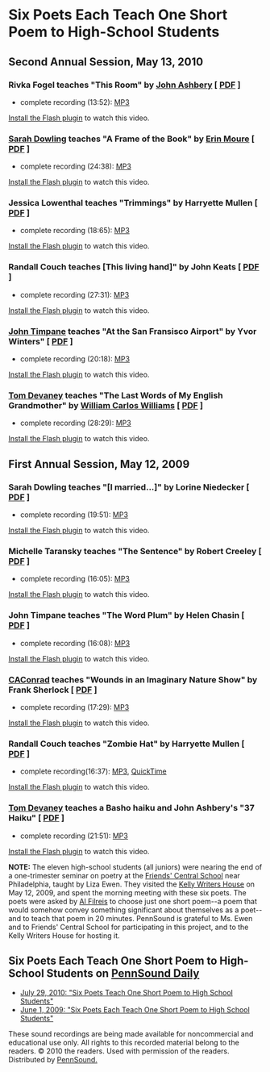 Six Poets Each Teach One Short Poem to High-School Students
===========================================================


Second Annual Session, May 13, 2010
-----------------------------------

### Rivka Fogel teaches "This Room" by [John Ashbery](http://writing.upenn.edu/pennsound/x/Ashbery.php) \[ [PDF](http://media.sas.upenn.edu/pennsound/groups/Friends-Central-poetry-program/2010/Fogel-Rivka_John-Ashbery-This-Room_5-13-2010.pdf) \]

-   complete recording (13:52): [MP3](http://media.sas.upenn.edu/pennsound/authors/Fogel/Fogel-Rivka_Six-Poets_5-13-2010.mp3)

  

[Install the Flash plugin](http://get.adobe.com/flashplayer/) to watch this video.

  
  

### [Sarah Dowling](http://writing.upenn.edu/pennsound/x/Dowling.php) teaches "A Frame of the Book" by [Erin Moure](http://writing.upenn.edu/pennsound/x/Moure.php) \[ [PDF](http://media.sas.upenn.edu/pennsound/groups/Friends-Central-poetry-program/2010/Dowling-Sarah_Erin-Moure_Frame-of-Book_5-13-2010.pdf) \]

-   complete recording (24:38): [MP3](http://media.sas.upenn.edu/pennsound/authors/Dowling/Dowling-Sarah_Six-Poets_6-13-2010.mp3)

  

[Install the Flash plugin](http://get.adobe.com/flashplayer/) to watch this video.

  
  

### Jessica Lowenthal teaches "Trimmings" by Harryette Mullen \[ [PDF](http://media.sas.upenn.edu/pennsound/groups/Friends-Central-poetry-program/2010/Lowenthal-Jessica_Haryette-Mullen_Trimings_5-13-2010.pdf) \]

-   complete recording (18:65): [MP3](http://media.sas.upenn.edu/pennsound/authors/Lowenthal/Lowenthal-Jessica_Six-Poets_5-13-2010.mp3)

  

[Install the Flash plugin](http://get.adobe.com/flashplayer/) to watch this video.

  
  

### Randall Couch teaches \[This living hand\]" by John Keats \[ [PDF](http://media.sas.upenn.edu/pennsound/groups/Friends-Central-poetry-program/2010/Couch-Randall_John-Keats_This-Living-Hand_5-13-2010.pdf) \]

-   complete recording (27:31): [MP3](http://media.sas.upenn.edu/pennsound/authors/Couch/Couch-Randall_Six-Poets_5-13-2010.mp3)

  

[Install the Flash plugin](http://get.adobe.com/flashplayer/) to watch this video.

  
  

### [John Timpane](http://writing.upenn.edu/pennsound/x/Timpane.html) teaches "At the San Fransisco Airport" by Yvor Winters" \[ [PDF](http://media.sas.upenn.edu/pennsound/groups/Friends-Central-poetry-program/2010/Timpane-John_Yvor-Wingers_SanFran-Airport_5-13-2010.pdf) \]

-   complete recording (20:18): [MP3](http://media.sas.upenn.edu/pennsound/authors/Timpane/Timpane-John_Six-Poets_5-13-2010.mp3)

  

[Install the Flash plugin](http://get.adobe.com/flashplayer/) to watch this video.

  
  

### [Tom Devaney](http://writing.upenn.edu/pennsound/x/Devaney.php) teaches "The Last Words of My English Grandmother" by [William Carlos Williams](http://writing.upenn.edu/pennsound/x/Williams-WC.php) \[ [PDF](http://media.sas.upenn.edu/pennsound/groups/Friends-Central-poetry-program/2010/Devaney-Tom_Last-Words-English-Grandmother_WCW_5-13-2010.pdf) \]

-   complete recording (28:29): [MP3](http://media.sas.upenn.edu/pennsound/authors/Devaney/Devaney-Tom_Six-Poets_5-13-2010.mp3)

  

[Install the Flash plugin](http://get.adobe.com/flashplayer/) to watch this video.

  
  
  

First Annual Session, May 12, 2009
----------------------------------

### Sarah Dowling teaches "\[I married...\]" by Lorine Niedecker \[ [PDF](http://media.sas.upenn.edu/pennsound/groups/Friends-Central-poetry-program/Dowling-Sarah-Niedecker-I-married.pdf) \]

-   complete recording (19:51): [MP3](http://media.sas.upenn.edu/pennsound/groups/Friends-Central-poetry-program/Dowling-Sarah_01_Friends-Central-poetry-program_KWH-UPenn_05-12-2009.mp3)

  

[Install the Flash plugin](http://get.adobe.com/flashplayer/) to watch this video.

  
  

### Michelle Taransky teaches "The Sentence" by Robert Creeley \[ [PDF](http://media.sas.upenn.edu/pennsound/groups/Friends-Central-poetry-program/Taransky-Michelle-Creeley-Sentence.pdf) \]

-   complete recording (16:05): [MP3](http://media.sas.upenn.edu/pennsound/groups/Friends-Central-poetry-program/Taransky-Michelle_02_Friends-Central-poetry-program_KWH-UPenn_05-12-2009.mp3)

  

[Install the Flash plugin](http://get.adobe.com/flashplayer/) to watch this video.

  
  

### John Timpane teaches "The Word Plum" by Helen Chasin \[ [PDF](http://media.sas.upenn.edu/pennsound/groups/Friends-Central-poetry-program/Timpane-John-Chasin-Word-Plum.pdf) \]

-   complete recording (16:08): [MP3](http://media.sas.upenn.edu/pennsound/groups/Friends-Central-poetry-program/Timpane-John_03_Friends-Central-poetry-program_KWH-UPenn_05-12-2009.mp3)

  

[Install the Flash plugin](http://get.adobe.com/flashplayer/) to watch this video.

  
  

### [CAConrad](CAConrad.php) teaches "Wounds in an Imaginary Nature Show" by Frank Sherlock \[ [PDF](http://media.sas.upenn.edu/pennsound/groups/Friends-Central-poetry-program/Conrad-CA-Sherlock-Over-Here.pdf) \]

-   complete recording (17:29): [MP3](http://media.sas.upenn.edu/pennsound/groups/Friends-Central-poetry-program/Conrad-CA_04_Friends-Central-poetry-program_KWH-UPenn_05-12-2009.mp3)

  

[Install the Flash plugin](http://get.adobe.com/flashplayer/) to watch this video.

  
  

### Randall Couch teaches "Zombie Hat" by Harryette Mullen \[ [PDF](http://media.sas.upenn.edu/pennsound/groups/Friends-Central-poetry-program/Couch-Randall-Mullen-Zombie-Hat.pdf) \]

-   complete recording(16:37): [MP3](http://media.sas.upenn.edu/pennsound/groups/Friends-Central-poetry-program/Couch-Randall_05_Friends-Central-poetry-program_KWH-UPenn_05-12-2009.mp3), [QuickTime](http://media.sas.upenn.edu/pennsound/groups/Friends-Central-poetry-program/Couch-Randall_05_Friends-Central-poetry-program_KWH-UPenn_05-12-2009.mov)

  

[Install the Flash plugin](http://get.adobe.com/flashplayer/) to watch this video.

  
  

### [Tom Devaney](Devaney.php) teaches a Basho haiku and John Ashbery's "37 Haiku" \[ [PDF](http://media.sas.upenn.edu/pennsound/groups/Friends-Central-poetry-program/Devaney-Tom-Ashbery-Basho-haiku.pdf) \]

-   complete recording (21:51): [MP3](http://media.sas.upenn.edu/pennsound/groups/Friends-Central-poetry-program/Devaney-Tom_06_Friends-Central-poetry-program_KWH-UPenn_05-12-2009.mp3)

  

[Install the Flash plugin](http://get.adobe.com/flashplayer/) to watch this video.

  
  
  

**NOTE:** The eleven high-school students (all juniors) were nearing the end of a one-trimester seminar on poetry at the
[Friends' Central School](http://www.friendscentral.org/default.aspx) near Philadelphia, taught by Liza Ewen. They visited the
[Kelly Writers House](http://writing.upenn.edu/wh/) on May 12, 2009, and spent the morning meeting with these six poets.
The poets were asked by [Al Filreis](http://writing.upenn.edu/pennsound/x/Filreis.html) to choose just one short poem--a poem that would
somehow convey something significant about themselves as a poet--and to teach that poem in 20 minutes. PennSound is grateful to Ms. Ewen and to Friends' Central School
for participating in this project, and to the Kelly Writers House for hosting it.

Six Poets Each Teach One Short Poem to High-School Students on [PennSound Daily](http://writing.upenn.edu/pennsound/daily)
--------------------------------------------------------------------------------------------------------------------------

-   [July 29, 2010: "Six Poets Teach One Short Poem to High School Students"](http://writing.upenn.edu/pennsound/daily/201007.php#29_22:00)
-   [June 1, 2009: "Six Poets Each Teach One Short Poem to High School Students"](http://writing.upenn.edu/pennsound/daily/200906.php#1_17:19)

These sound recordings are being made available for noncommercial and educational
use only. All rights to this recorded material belong to the readers. © 2010 the readers.
Used with permission of the readers. Distributed by [PennSound.](../index.html)
